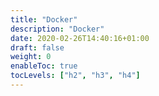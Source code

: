 ```yaml
---
title: "Docker"
description: "Docker"
date: 2020-02-26T14:40:16+01:00
draft: false
weight: 0
enableToc: true
tocLevels: ["h2", "h3", "h4"]
---
```

